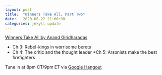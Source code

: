 ```yaml
---
layout: post
title:  "Winners Take All, Part Two"
date:   2020-06-22 21:00:00
categories: jekyll update
---
```


[Winners Take All by Anand Giridharadas](https://bookshop.org/books/winners-take-all-the-elite-charade-of-changing-the-world/9781101972670) 

* Ch 3: Rebel-kings in worrisome berets
* Ch 4: The critic and the thought leader
*Ch 5: Arsonists make the best firefighters

Tune in at 8pm CT/9pm ET via [Google Hangout](x)
